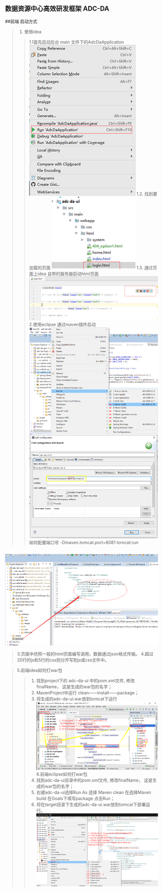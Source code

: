 ## 数据资源中心高效研发框架 **ADC-DA** 
##前端 启动方式
>1. 使用idea 
>>1.1首先启动后台 main 文件下的AdcDaApplication
 ![avatar](src/main/webapp/images/readme/idea1.png)
>>1.2. 找到要加载的页面 
 ![avatar](src/main/webapp/images/readme/idea2.png)
>>1.3. 通过页面上idea 自带的服务器启动html页面
 ![avatar](src/main/webapp/images/readme/idea3.png)
>2.使用eclipse 通过maven插件启动
 >>![avatar](src/main/webapp/images/readme/eclipse1.png)
 >>![avatar](src/main/webapp/images/readme/eclipse2.png)
 >>如何配置端口号
 >> -Dmaven.tomcat.port=8081 tomcat:run
## 
![avatar](./src/main/webapp/images/readme/eclipse3.png)
>3.页面中仿照一般的html页面编写调用，数据通过json格式传输。
>4.超过20行的js和5行的css则分开写到js或css文件中。

>5.前端idea如何打war包
>>1. 找到project下的 adc-da-ui 中的pom.xml文件,
 修改finalName， 这是生成的war包的名字；
>>2. MavenProject中运行 clean——install——package；
>>3. 将生成的adc-da-ui.war放到tomcat下运行
![avatar](src/main/webapp/images/readme/idea_war.png)
>6.前端eclipse如何打war包
>>1. 找到adc-da-ui目录中的pom.xml文件,
 修改finalName， 这是生成的war包的名字；
>>2. 右键adc-da-ui选择Run As 选择 Maven clean 在选择Maven build 在Goals下填写package 点击Run；
>>3. 将在target目录下生成的adc-da-ui.war放到tomcat下部署运行。
![avatar](src/main/webapp/images/readme/eclipse_war.png)